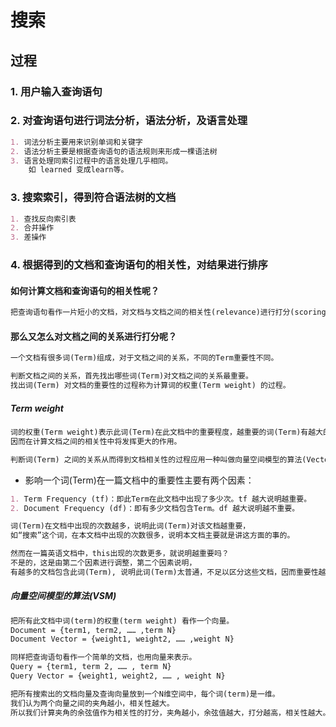 # 搜索
## 过程
### 1. 用户输入查询语句
### 2. 对查询语句进行词法分析，语法分析，及语言处理
```md
1. 词法分析主要用来识别单词和关键字
2. 语法分析主要是根据查询语句的语法规则来形成一棵语法树
3. 语言处理同索引过程中的语言处理几乎相同。
    如 learned 变成learn等。
```
### 3. 搜索索引，得到符合语法树的文档
```md
1. 查找反向索引表
2. 合并操作
3. 差操作
```
### 4. 根据得到的文档和查询语句的相关性，对结果进行排序
#### 如何计算文档和查询语句的相关性呢？
```md
把查询语句看作一片短小的文档，对文档与文档之间的相关性(relevance)进行打分(scoring)，分数高的相关性好，就应该排在前面。
```
#### 那么又怎么对文档之间的关系进行打分呢？
```md
一个文档有很多词(Term)组成，对于文档之间的关系，不同的Term重要性不同。

判断文档之间的关系，首先找出哪些词(Term)对文档之间的关系最重要。
找出词(Term) 对文档的重要性的过程称为计算词的权重(Term weight) 的过程。
```
##### Term weight
```md
词的权重(Term weight)表示此词(Term)在此文档中的重要程度，越重要的词(Term)有越大的权重(Term weight)，
因而在计算文档之间的相关性中将发挥更大的作用。

判断词(Term) 之间的关系从而得到文档相关性的过程应用一种叫做向量空间模型的算法(Vector Space Model) 。
```
* 影响一个词(Term)在一篇文档中的重要性主要有两个因素：
```md
1. Term Frequency (tf)：即此Term在此文档中出现了多少次。tf 越大说明越重要。
2. Document Frequency (df)：即有多少文档包含Term。df 越大说明越不重要。
```
```md
词(Term)在文档中出现的次数越多，说明此词(Term)对该文档越重要，
如“搜索”这个词，在本文档中出现的次数很多，说明本文档主要就是讲这方面的事的。

然而在一篇英语文档中，this出现的次数更多，就说明越重要吗？
不是的，这是由第二个因素进行调整，第二个因素说明，
有越多的文档包含此词(Term), 说明此词(Term)太普通，不足以区分这些文档，因而重要性越低。
```
##### 向量空间模型的算法(VSM)
```md
把所有此文档中词(term)的权重(term weight) 看作一个向量。
Document = {term1, term2, …… ,term N}
Document Vector = {weight1, weight2, …… ,weight N}
```
```md
同样把查询语句看作一个简单的文档，也用向量来表示。
Query = {term1, term 2, …… , term N}
Query Vector = {weight1, weight2, …… , weight N}
```
```md
把所有搜索出的文档向量及查询向量放到一个N维空间中，每个词(term)是一维。
我们认为两个向量之间的夹角越小，相关性越大。
所以我们计算夹角的余弦值作为相关性的打分，夹角越小，余弦值越大，打分越高，相关性越大。
```

